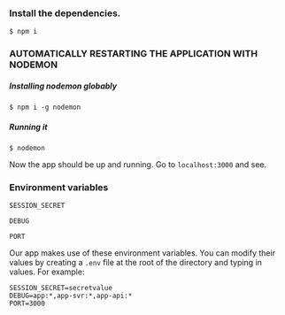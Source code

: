 


### Install the dependencies.
    $ npm i

### AUTOMATICALLY RESTARTING THE APPLICATION WITH NODEMON
##### Installing nodemon globably

    $ npm i -g nodemon

##### Running it

    $ nodemon

Now the app should be up and running. Go to `localhost:3000` and see.


### Environment variables

`SESSION_SECRET`

`DEBUG`

`PORT`

Our app makes use of these environment variables. You can modify their values by creating a `.env` file at the root of the directory and typing in values. For example:

    SESSION_SECRET=secretvalue
    DEBUG=app:*,app-svr:*,app-api:*
    PORT=3000